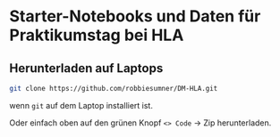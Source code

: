 # Starter-Notebooks und Daten für Praktikumstag bei HLA

## Herunterladen auf Laptops

```bash
git clone https://github.com/robbiesumner/DM-HLA.git
```
wenn `git` auf dem Laptop installiert ist.

Oder einfach oben auf den grünen Knopf `<> Code` -> Zip herunterladen.
